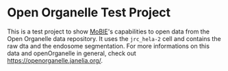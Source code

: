 # Open Organelle Test Project

This is a test project to show [MoBIE](https://github.com/mobie/mobie-viewer-fiji)'s capabilities to open data from the Open Organelle data repository.
It uses the `jrc_hela-2` cell and contains the raw dta and the endosome segmentation.
For more informations on this data and openOrganelle in general, check out https://openorganelle.janelia.org/.
